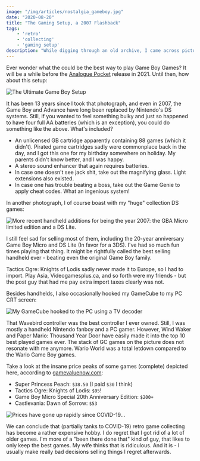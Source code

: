 ```yaml
---
image: "/img/articles/nostalgia_gameboy.jpg"
date: "2020-08-20"
title: "The Gaming Setup, a 2007 Flashback"
tags:
    - 'retro'
    - 'collecting'
    - 'gaming setup'
description: "While digging through an old archive, I came across pictures of my gaming setup in 2007. CRT gaming and the ultimate game boy - it's all there! Recollecting once owned but now lost games has become an expensive undertaking."
---
```


Ever wonder what the could be the best way to play Game Boy Games? It will be a while before the [Analogue Pocket](https://analogue.co) release in 2021. Until then, how about this setup:

![](/img/articles/nostalgia_gameboy.jpg "The Ultimate Game Boy Setup")

It has been 13 years since I took that photograph, and even in 2007, the Game Boy and Advance have long been replaced by Nintendo's DS systems. Still, if you wanted to feel something bulky and just so happened to have four full AA batteries (which is an exception), you could do something like the above. What's included?

- An unlicensed GB cartridge apparently containing 88 games (which it didn't). Pirated game cartridges sadly were commonplace back in the day, and I got this one for my birthday somewhere on holiday. My parents didn't know better, and I was happy. 
- A stereo sound enhancer that again requires batteries. 
- In case one doesn't see jack shit, take out the magnifying glass. Light extensions also existed. 
- In case one has trouble beating a boss, take out the Game Genie to apply cheat codes. What an ingenious system!

In another photograph, I of course boast with my "huge" collection DS games:

![](/img/articles/nostalgia_handhelds.jpg "More recent handheld additions for being the year 2007: the GBA Micro limited edition and a DS Lite. ")

I still feel sad for selling most of them, including the 20-year anniversary Game Boy Micro and DS Lite (In favor for a 3DS). I've had so much fun times playing that thing. It might be rightfully called the best selling handheld ever - beating even the original Game Boy family. 

Tactics Ogre: Knights of Lodis sadly never made it to Europe, so I had to import. Play Asia, Videogamesplus.ca, and so forth were my friends - but the post guy that had me pay extra import taxes clearly was not. 

Besides handhelds, I also occasionally hooked my GameCube to my PC CRT screen:

![](/img/articles/nostalgia_gamecubecrt.jpg "My GameCube hooked to the PC using a TV decoder")

That Wavebird controller was the best controller I ever owned. Still, I was mostly a handheld Nintendo fanboy and a PC gamer. However, Wind Waker and Paper Mario: Thousand Year Door have easily made it into the top 10 best played games ever. The stack of GC games on the picture does not resonate with me anymore. Wario World was a total letdown compared to the Wario Game Boy games. 

Take a look at the insane price peaks of some games (complete) depicted here, according to [gamevaluenow.com](https://gamevaluenow.com):

- Super Princess Peach: `$38.50` (I paid `$30` I think)
- Tactics Ogre: Knights of Lodis: `$95`!
- Game Boy Micro Special 20th Anniversary Edition: `$200+`
- Castlevania: Dawn of Sorrow: `$53`

![](/img/articles/nostalgia_prices.png "Prices have gone up rapidly since COVID-19...")

We can conclude that (partially tanks to COVID-19) retro game collecting has become a rather expensive hobby. I do regret that I got rid of a lot of older games. I'm more of a "been there done that" kind of guy, that likes to only keep the best games. My wife thinks that is ridiculous. And it is - I usually make really bad decisions selling things I regret afterwards. 

